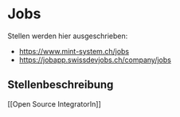 # Jobs

Stellen werden hier ausgeschrieben:

* https://www.mint-system.ch/jobs
* https://jobapp.swissdevjobs.ch/company/jobs

## Stellenbeschreibung

[[Open Source IntegratorIn]]